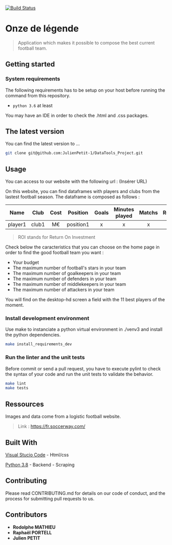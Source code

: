 [![Build Status](https://travis-ci.org/FabienArcellier/blueprint-webapp-flask.svg?branch=master)](https://travis-ci.org/FabienArcellier/blueprint-webapp-flask)

# Onze de légende

> Application which makes it possible to compose the best current football team.

## Getting started

### System requirements

The following requirements has to be setup on your host before running the command
from this repository.

* `python 3.6` at least

You may have an IDE in order to check the .html and .css packages.

## The latest version

You can find the latest version to ...

```bash
git clone git@github.com:JulienPetit-1/DataTools_Project.git
```

## Usage

You can access to our website with the following url :
(Insérer URL)

On this website, you can find dataframes with players and clubs from the lastest football season. 
The dataframe is composed as follows : 

| Name | Club | Cost | Position | Goals | Minutes played | Matchs | Redcard | ROI |
| :------: | :------: | :------: | :------: | :------: | :------: | :------: | :------: |:------:|
| player1 | club1 | M€ | position1 | x | x | x | x | x |

>ROI stands for Return On Investment

Check below the caracteristics that you can choose on the home page in order to find the good football team you want :

* Your budget 
* The maximum number of football's stars in your team
* The maximum number of goalkeepers in your team
* The maximum number of defenders in your team
* The maximum number of middlekeepers in your team
* The maximum number of attackers in your team

You will find on the desktop-hd screen a field with the 11 best players of the moment.


### Install development environment

Use make to instanciate a python virtual environment in ./venv3 and install the
python dependencies.

```bash
make install_requirements_dev
```

### Run the linter and the unit tests

Before commit or send a pull request, you have to execute pylint to check the syntax
of your code and run the unit tests to validate the behavior.

```bash
make lint
make tests
```

## Ressources

Images and data come from a logistic football website. 

>Link : https://fr.soccerway.com/

## Built With

[Visual Stucio Code](https://code.visualstudio.com/) - Html/css 

[Python 3.8](https://www.python.org/) - Backend
                                      - Scraping


## Contributing

Please read CONTRIBUTING.md for details on our code of conduct, and the process for submitting pull requests to us.

## Contributors

* **Rodolphe MATHIEU**
* **Raphaël PORTELL**
* **Julien PETIT**
